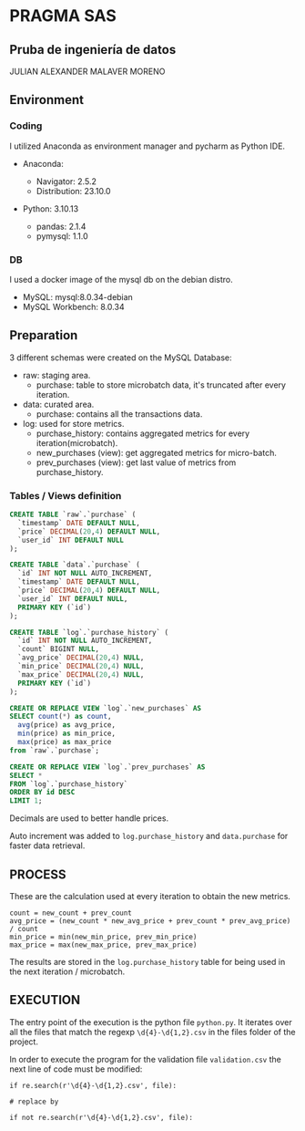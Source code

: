 # PRAGMA SAS

## Pruba de ingeniería de datos

JULIAN ALEXANDER MALAVER MORENO

## Environment

### Coding

I utilized Anaconda as environment manager and pycharm as Python IDE.

* Anaconda: 
    * Navigator: 2.5.2
    * Distribution: 23.10.0

* Python: 3.10.13
    * pandas: 2.1.4
    * pymysql: 1.1.0

### DB

I used a docker image of the mysql db on the debian distro.

* MySQL: mysql:8.0.34-debian
* MySQL Workbench: 8.0.34

## Preparation

3 different schemas were created on the MySQL Database:

* raw: staging area. 
    * purchase: table to store microbatch data, it's truncated after every iteration.
* data: curated area.
    * purchase: contains all the transactions data.
* log: used for store metrics.
    * purchase_history: contains aggregated metrics for every iteration(microbatch).
    * new_purchases (view): get aggregated metrics for micro-batch.
    * prev_purchases (view): get last value of metrics from purchase_history.

### Tables / Views definition

```sql
CREATE TABLE `raw`.`purchase` (
  `timestamp` DATE DEFAULT NULL,
  `price` DECIMAL(20,4) DEFAULT NULL,
  `user_id` INT DEFAULT NULL
);

CREATE TABLE `data`.`purchase` (
  `id` INT NOT NULL AUTO_INCREMENT,
  `timestamp` DATE DEFAULT NULL,
  `price` DECIMAL(20,4) DEFAULT NULL,
  `user_id` INT DEFAULT NULL,
  PRIMARY KEY (`id`)
);

CREATE TABLE `log`.`purchase_history` (
  `id` INT NOT NULL AUTO_INCREMENT,
  `count` BIGINT NULL,
  `avg_price` DECIMAL(20,4) NULL,
  `min_price` DECIMAL(20,4) NULL,
  `max_price` DECIMAL(20,4) NULL,
  PRIMARY KEY (`id`)
);

CREATE OR REPLACE VIEW `log`.`new_purchases` AS
SELECT count(*) as count, 
  avg(price) as avg_price, 
  min(price) as min_price, 
  max(price) as max_price
from `raw`.`purchase`;

CREATE OR REPLACE VIEW `log`.`prev_purchases` AS
SELECT * 
FROM `log`.`purchase_history`
ORDER BY id DESC
LIMIT 1;
```

Decimals are used to better handle prices.

Auto increment was added to `log.purchase_history` and `data.purchase` for
faster data retrieval.

## PROCESS

These are the calculation used at every iteration to obtain the new metrics.

```
count = new_count + prev_count
avg_price = (new_count * new_avg_price + prev_count * prev_avg_price) / count
min_price = min(new_min_price, prev_min_price)
max_price = max(new_max_price, prev_max_price)
```

The results are stored in the `log.purchase_history` table for being used in the next iteration / microbatch.

## EXECUTION

The entry point of the execution is the python file `python.py`.
It iterates over all the files that match the regexp `\d{4}-\d{1,2}.csv` in the files folder of the project.

In order to execute the program for the validation file `validation.csv` the next line of code must be modified:

```
if re.search(r'\d{4}-\d{1,2}.csv', file):

# replace by

if not re.search(r'\d{4}-\d{1,2}.csv', file):
```

